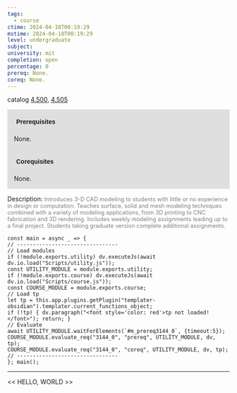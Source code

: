 ```yaml
---
tags:
  - course
ctime: 2024-04-18T00:19:29
mstime: 2024-04-18T00:19:29
level: undergraduate
subject: 
university: mit
completion: open
percentage: 0
prereq: None.
coreq: None.
---
```


catalog [4.500](http://student.mit.edu/catalog/m4e.html#4.500), [4.505](http://student.mit.edu/catalog/m4e.html#4.505)

<span style="display: block; padding: 15px; background-color: rgb(100, 100, 100, 0.2);"><font id="m_prereq3144_0" style="display: block; font-family: Arial, sans-serif; font-weight: bold; padding: 5px">Prerequisites</font><br><span id="prereq3144_0">None.</span></span>
<span style="display: block; padding: 15px; background-color: rgb(100, 100, 100, 0.2);"><font id="m_coreq3144_0" style="display: block; font-family: Arial, sans-serif; font-weight: bold; padding: 5px">Corequisites</font><br><span id="coreq3144_0">None.</span></span>

<font style="">Description:</font>
<font style="color: grey; font-size: 0.8rem;">Introduces 3-D CAD modeling to students with little or no experience in design or computation. Teaches surface, solid and mesh modeling techniques combined with a variety of modeling applications, from 3D printing to CNC fabrication and 3D rendering. Includes weekly modeling assignments leading up to a final project. Students taking graduate version complete additional assignments.</font>

```dataviewjs
const main = async _ => {
// --------------------------------
// Load modules
if (!module.exports.utility) dv.executeJs(await dv.io.load("Scripts/utility.js"));
const UTILITY_MODULE = module.exports.utility;
if (!module.exports.course) dv.executeJs(await dv.io.load("Scripts/course.js"));
const COURSE_MODULE = module.exports.course;
// Load tp
let tp = this.app.plugins.getPlugin("templater-obsidian").templater.current_functions_object;
if (!tp) { dv.paragraph("<font style='color: red'>tp not loaded!</font>"); return; }
// Evaluate
await UTILITY_MODULE.waitForElements(`#m_prereq3144_0`, {timeout:5});
COURSE_MODULE.evaluate_req("3144_0", "prereq", UTILITY_MODULE, dv, tp);
COURSE_MODULE.evaluate_req("3144_0", "coreq", UTILITY_MODULE, dv, tp);
// --------------------------------
}; main();
```

---

<< HELLO, WORLD >>
